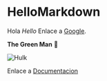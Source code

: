 # HelloMarkdown
Hola *Hello*
Enlace a [Google](https://www.google.es/).

**The Green Man** :star_struck:

![Hulk](https://external-content.duckduckgo.com/iu/?u=https%3A%2F%2Fi.pinimg.com%2Foriginals%2Fa4%2Ff6%2F4e%2Fa4f64e2f68f0112daebb13c28959145c.jpg&f=1&nofb=1)

Enlace a [Documentacion](dosc.md)
